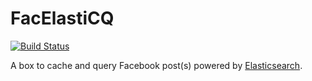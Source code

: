 # FacElastiCQ

[![Build Status](https://travis-ci.org/agebhar1/facelasticq.svg?branch=master)](https://travis-ci.org/agebhar1/facelasticq)

A box to cache and query Facebook post(s) powered by [Elasticsearch](https://www.elastic.co/products/elasticsearch).
